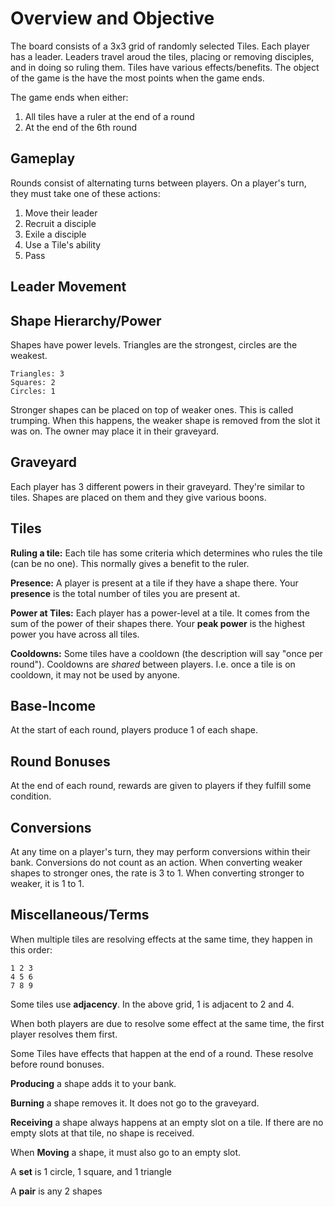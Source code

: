 # Overview and Objective
The board consists of a 3x3 grid of randomly selected Tiles. Each player has a leader. Leaders travel aroud the tiles, placing or removing disciples, and in doing so ruling them. Tiles have various effects/benefits. The object of the game is the have the most points when the game ends.

The game ends when either:

1. All tiles have a ruler at the end of a round
2. At the end of the 6th round

## Gameplay

Rounds consist of alternating turns between players. On a player's turn, they must take one of these actions:

1. Move their leader
2. Recruit a disciple
3. Exile a disciple
4. Use a Tile's ability
5. Pass

## Leader Movement



## Shape Hierarchy/Power

Shapes have power levels. Triangles are the strongest, circles are the weakest.

```
Triangles: 3
Squares: 2
Circles: 1
```

Stronger shapes can be placed on top of weaker ones. This is called trumping. When this happens, the weaker shape is removed from the slot it was on. The owner may place it in their graveyard.

## Graveyard
Each player has 3 different powers in their graveyard. They're similar to tiles. Shapes are placed on them and they give various boons.

## Tiles

**Ruling a tile:** Each tile has some criteria which determines who rules the tile (can be no one). This normally gives a benefit to the ruler. 

**Presence:** A player is present at a tile if they have a shape there. Your **presence** is the total number of tiles you are present at.

**Power at Tiles:** Each player has a power-level at a tile. It comes from the sum of the power of their shapes there. Your **peak power** is the highest power you have across all tiles.

**Cooldowns:** Some tiles have a cooldown (the description will say "once per round"). Cooldowns are _shared_ between players. I.e. once a tile is on cooldown, it may not be used by anyone.

## Base-Income
At the start of each round, players produce 1 of each shape.

## Round Bonuses
At the end of each round, rewards are given to players if they fulfill some condition.

## Conversions
At any time on a player's turn, they may perform conversions within their bank. Conversions do not count as an action. When converting weaker shapes to stronger ones, the rate is 3 to 1. When converting stronger to weaker, it is 1 to 1.

## Miscellaneous/Terms

When multiple tiles are resolving effects at the same time, they happen in this order:

```
1 2 3
4 5 6
7 8 9
```
Some tiles use **adjacency**. In the above grid, 1 is adjacent to 2 and 4.

When both players are due to resolve some effect at the same time, the first player resolves them first. 

Some Tiles have effects that happen at the end of a round. These resolve before round bonuses.

**Producing** a shape adds it to your bank.

**Burning** a shape removes it. It does not go to the graveyard.

**Receiving** a shape always happens at an empty slot on a tile. If there are no empty slots at that tile, no shape is received. 

When **Moving** a shape, it must also go to an empty slot.

A **set** is 1 circle, 1 square, and 1 triangle

A **pair** is any 2 shapes